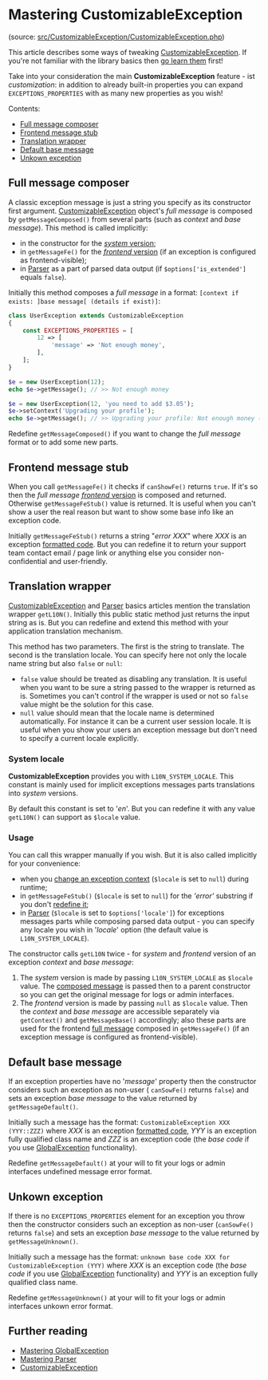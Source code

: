 # Mastering CustomizableException

(source:
[src/CustomizableException/CustomizableException.php](../../../../src/CustomizableException/CustomizableException.php))

This article describes some ways of tweaking [CustomizableException](../dummies/customizable-exception.md).
If you're not familiar with the library basics then [go learn them](../dummies/about.md) first!

Take into your consideration the main **CustomizableException** feature - ist _customization_: in addition to already
built-in properties you can expand `EXCEPTIONS_PROPERTIES` with as many new properties as you wish!

Contents:
- [Full message composer](#full-message-composer)
- [Frontend message stub](#frontend-message-stub)
- [Translation wrapper](#translation-wrapper)
- [Default base message](#default-base-message)
- [Unkown exception](#unkown-exception)

## Full message composer

A classic exception message is just a string you specify as its constructor first argument.
[CustomizableException](../dummies/customizable-exception.md) object's _full message_ is composed by
`getMessageComposed()` from several parts (such as _context_ and _base message_). This method is called implicitly:
- in the constructor for the [_system_ version](#translation-wrapper);
- in `getMessageFe()` for the [_frontend_ version](#translation-wrapper) (if an exception
is configured as frontend-visible);
- in [Parser](../dummies/parser.md#data-returned) as a part of parsed data output (if `$options['is_extended']`
equals `false`).

Initially this method composes a _full message_ in a format:
`[context if exists: ]base message[ (details if exist)]`:

```php
class UserException extends CustomizableException
{
    const EXCEPTIONS_PROPERTIES = [
        12 => [
            'message' => 'Not enough money',
        ],
    ];
}

$e = new UserException(12);
echo $e->getMessage(); // >> Not enough money

$e = new UserException(12, 'you need to add $3.05');
$e->setContext('Upgrading your profile');
echo $e->getMessage(); // >> Upgrading your profile: Not enough money (you need to add $3.05)
```

Redefine `getMessageComposed()` if you want to change the _full message_ format or to add some new parts.

## Frontend message stub

When you call `getMessageFe()` it checks if `canShowFe()` returns `true`. If it's so then the _full message_
[_frontend_ version](#translation-wrapper) is composed and returned. Otherwise `getMessageFeStub()` value is returned.
It is useful when you can't show a user the real reason but want to show some base info like an exception code.

Initially `getMessageFeStub()` returns a string "_error XXX_" where _XXX_ is an exception
[formatted code](global-exception.md#global-codes-formatting). But you can redefine it to return your support team
contact email / page link or anything else you consider non-confidential and user-friendly.

## Translation wrapper

[CustomizableException](../dummies/customizable-exception.md#setup) and [Parser](../dummies/parser.md#data-returned)
basics articles mention the translation wrapper `getL10N()`. Initially this public static method just returns the
input string as is. But you can redefine and extend this method with your application translation mechanism.

This method has two parameters. The first is the string to translate. The second is the translation locale. You can
specify here not only the locale name string but also `false` or `null`:
- `false` value should be treated as disabling any translation. It is useful when you want to be sure a string
passed to the wrapper is returned as is. Sometimes you can't control if the wrapper is used or not so `false`
value might be the solution for this case.
- `null` value should mean that the locale name is determined automatically. For instance it can be a current user
session locale. It is useful when you show your users an exception message but don't need to specify a current locale
explicitly.

### System locale

**CustomizableException** provides you with `L10N_SYSTEM_LOCALE`. This constant is mainly used for implicit exceptions
messages parts translations into _system_ versions.

By default this constant is set to '_en_'. But you can redefine it with any value `getL10N()` can support as `$locale`
value.

### Usage

You can call this wrapper manually if you wish. But it is also called implicitly for your convenience:
- when you [change an exception context](../dummies/customizable-exception.md#exception-context) (`$locale` is set to
`null`) during runtime;
- in `getMessageFeStub()` (`$locale` is set to `null`) for the _'error'_ substring if you don't
[redefine it](#frontend-message-stub);
- in [Parser](../dummies/parser.md#data-returned) (`$locale` is set to `$options['locale']`) for exceptions messages
parts while composing parsed data output - you can specify any locale you wish in '_locale_' option (the default
value is `L10N_SYSTEM_LOCALE`).

The constructor calls `getL10N` twice - for _system_ and _frontend_ version of an exception _context_ and _base
message_:
1. The _system_ version is made by passing `L10N_SYSTEM_LOCALE` as `$locale` value. The
[composed message](#full-message-composer) is passed then to a parent constructor so you can get the original message
for logs or admin interfaces.
2. The _frontend_ version is made by passing `null` as `$locale` value. Then the _context_ and _base message_
are accessible separately via `getContext()` and `getMessageBase()` accordingly; also these parts are used for the
frontend [full message](#full-message-composer) composed in `getMessageFe()` (if an exception message is configured
as frontend-visible).

## Default base message

If an exception properties have no '_message_' property then the constructor considers such an exception as non-user (
`canSowFe()` returns `false`) and sets an exception _base message_ to the value returned by `getMessageDefault()`.

Initially such a message has the format: `CustomizableException XXX (YYY::ZZZ)` where _XXX_ is an exception
[formatted code](global-exception.md#global-codes-formatting), _YYY_ is an exception fully qualified class name and
_ZZZ_ is an exception code (the _base code_ if you use [GlobalException](../dummies/global-exception.md#how-it-works)
functionality).

Redefine `getMessageDefault()` at your will to fit your logs or admin interfaces undefined message error format.

## Unkown exception

If there is no `EXCEPTIONS_PROPERTIES` element for an exception you throw then the constructor considers such an
exception as non-user (`canSowFe()` returns `false`) and sets an exception _base message_ to the value returned by
`getMessageUnknown()`.

Initially such a message has the format: `unknown base code XXX for CustomizableException (YYY)` where _XXX_ is an
exception code (the _base code_ if you use [GlobalException](../dummies/global-exception.md#how-it-works)
functionality) and _YYY_ is an exception fully qualified class name.

Redefine `getMessageUnknown()` at your will to fit your logs or admin interfaces unkown error format.

## Further reading

- [Mastering GlobalException](global-exception.md)
- [Mastering Parser](parser.md)
- [CustomizableException](../dummies/customizable-exception.md)
